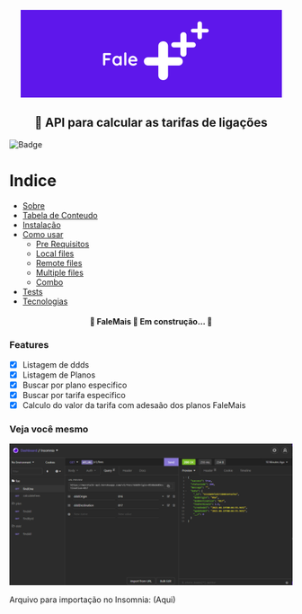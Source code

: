 <p align="center">
  <img src="./public/img/Fale.png" alt="Fale Mais" />
</p>
<h2 align="center">📲 API para calcular as tarifas de ligações</h2>

![Badge](https://img.shields.io/badge/Heroku-deployed-%#430098?style=for-the-badge&logo=ghost)

Indice
=================
<!--ts-->
   * [Sobre](#Sobre)
   * [Tabela de Conteudo](#tabela-de-conteudo)
   * [Instalação](#instalacao)
   * [Como usar](#como-usar)
      * [Pre Requisitos](#pre-requisitos)
      * [Local files](#local-files)
      * [Remote files](#remote-files)
      * [Multiple files](#multiple-files)
      * [Combo](#combo)
   * [Tests](#testes)
   * [Tecnologias](#tecnologias)
<!--te-->

<h4 align="center">
	🚧  FaleMais 📲 Em construção...  🚧
</h4>

### Features

- [x] Listagem de ddds
- [x] Listagem de Planos
- [x] Buscar por plano especifico
- [x] Buscar por tarifa especifico
- [x] Calculo do valor da tarifa com adesaão dos planos FaleMais

### Veja você mesmo

<p align="center">
  <img src="./public/img/insomnia.png" alt="Fale Mais" />
</p>

Arquivo para importação no Insomnia: (Aqui)
